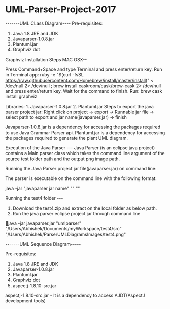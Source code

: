 # UML-Parser-Project-2017

-------UML CLass Diagram----
Pre-requisites:  
1. Java 1.8 JRE and JDK
2. Javaparser-1.0.8.jar 
3. Plantuml.jar
4. Graphviz dot


Graphviz Installation Steps MAC OSX--

Press Command+Space and type Terminal and press enter/return key.
Run in Terminal app:
ruby -e "$(curl -fsSL https://raw.githubusercontent.com/Homebrew/install/master/install)" < /dev/null 2> /dev/null ; brew install caskroom/cask/brew-cask 2> /dev/null
and press enter/return key. Wait for the command to finish.
Run:
brew cask install graphviz

Libraries:  1. Javaparser-1.0.8.jar   2. Plantuml.jar
Steps to export the java parser project jar:
Right click on project -> export -> Runnable jar file -> select path to export and jar name(javaparser.jar) -> finish


Javaparser-1.0.8.jar is a dependency for accessing the packages required to use Java Grammar Parser api.
Plantuml.jar is a dependency for accessing the packages required to generate the plant UML diagram.
 
Execution of the Java Parser ---
Java Parser (is an eclipse java project) contains a Main parser class which takes the command line argument of the source test folder path and the output png image path.

Running the Java Parser project jar file(javaparser.jar) on command line:

The parser is executable on the command line with the following format:

java -jar "javaparser jar name" "<test source folder>" "<output image file name with path>"

Running the test4 folder ---
1. Download the test4.zip and extract on the local folder as below path.
2. Run the java parser eclipse project jar through command line

java -jar javaparser.jar "umlparser" "/Users/Abhishek/Documents/myWorkspace/test4/src" "/Users/Abhishek/ParserUMLDiagramsImages/test4.png"

-------UML Sequence Diagram-----

Pre-requisites:  
1. Java 1.8 JRE and JDK
2. Javaparser-1.0.8.jar 
3. Plantuml.jar
4. Graphviz dot
5. aspectj-1.8.10-src.jar

aspectj-1.8.10-src.jar -  It is a dependency to access AJDT(AspectJ development tools)








